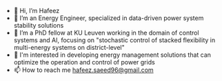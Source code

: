 - 👋 Hi, I’m Hafeez
- 👀 I’m an Energy Engineer, specialized in data-driven power system stability solutions  
- 🌱 I’m a PhD fellow at KU Leuven working in the domain of control systems and AI, focusing on "stochastic control of stacked flexibility in multi-energy systems on district-level" 
- 💞️ I'm interested in developing energy management solutions that can  optimize the operation and control of power grids 
- 📫 How to reach me hafeez.saeed96@gmail.com

<!---
hafeezSaeed96/hafeezSaeed96 is a ✨ special ✨ repository because its `README.md` (this file) appears on your GitHub profile.
You can click the Preview link to take a look at your changes.
--->

